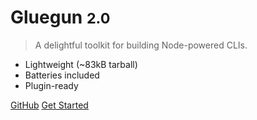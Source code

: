 # Gluegun <small>2.0</small>

> A delightful toolkit for building Node-powered CLIs.

- Lightweight (~83kB tarball)
- Batteries included
- Plugin-ready

[GitHub](https://github.com/infinitered/gluegun)
[Get Started](#quick-start)
